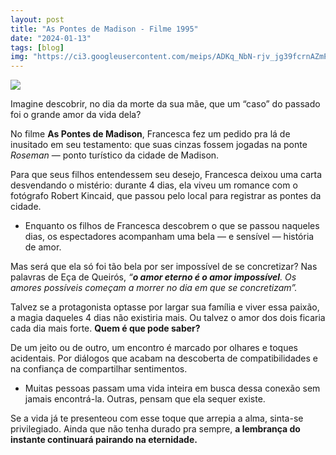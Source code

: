 ```yaml
---
layout: post
title: "As Pontes de Madison - Filme 1995"
date: "2024-01-13"
tags: [blog]
img: "https://ci3.googleusercontent.com/meips/ADKq_NbN-rjv_jg39fcrnAZmP9oJB9K-MaQg_T_0oSJcXvEcVD_nGI9ycsWRga46VgNI3wSyOZZjmfP6JyUgznVtTJqdhV-D0pLOrywkOKsdsEfYs1n7d0HKOl7gBFhJ8qtXTEmW_OFqOK7zSNYkPn7MU6iRDSM1C32Mz9vkFcrXCexIsc4jwUIwzVzycjnxcgRx1Z-SO8k5nGVRsbvpnLgOemPSYd3WESDlMtu7r6faVgdRdxqdTsdH4a_c33iT0teioWxK1tF6IIkt6EkbuONKmd0Df9pZ9OnhjFxeK9DVf_engtYw0cZqx85D2w=s0-d-e1-ft"
---
```


![](https://ci3.googleusercontent.com/meips/ADKq_NbN-rjv_jg39fcrnAZmP9oJB9K-MaQg_T_0oSJcXvEcVD_nGI9ycsWRga46VgNI3wSyOZZjmfP6JyUgznVtTJqdhV-D0pLOrywkOKsdsEfYs1n7d0HKOl7gBFhJ8qtXTEmW_OFqOK7zSNYkPn7MU6iRDSM1C32Mz9vkFcrXCexIsc4jwUIwzVzycjnxcgRx1Z-SO8k5nGVRsbvpnLgOemPSYd3WESDlMtu7r6faVgdRdxqdTsdH4a_c33iT0teioWxK1tF6IIkt6EkbuONKmd0Df9pZ9OnhjFxeK9DVf_engtYw0cZqx85D2w=s0-d-e1-ft)


Imagine descobrir, no dia da morte da sua mãe, que um “caso” do passado foi o grande amor da vida dela?

No filme  **As Pontes de Madison**, Francesca fez um pedido pra lá de inusitado em seu testamento: que suas cinzas fossem jogadas na ponte  _Roseman_  — ponto turístico da cidade de Madison.

Para que seus filhos entendessem seu desejo, Francesca deixou uma carta desvendando o mistério: durante 4 dias, ela viveu um romance com o fotógrafo Robert Kincaid, que passou pelo local para registrar as pontes da cidade.

-   Enquanto os filhos de Francesca descobrem o que se passou naqueles dias, os espectadores acompanham uma bela — e sensível — história de amor.
    

Mas será que ela só foi tão bela por ser impossível de se concretizar? Nas palavras de Eça de Queirós,  _“__**o amor eterno é o amor impossível**__. Os amores possíveis começam a morrer no dia em que se concretizam”._

Talvez se a protagonista optasse por largar sua família e viver essa paixão, a magia daqueles 4 dias não existiria mais. Ou talvez o amor dos dois ficaria cada dia mais forte.  **Quem é que pode saber?**

De um jeito ou de outro, um encontro é marcado por olhares e toques acidentais. Por diálogos que acabam na descoberta de compatibilidades e na confiança de compartilhar sentimentos.

-   Muitas pessoas passam uma vida inteira em busca dessa conexão sem jamais encontrá-la. Outras, pensam que ela sequer existe.
    

Se a vida já te presenteou com esse toque que arrepia a alma, sinta-se privilegiado. Ainda que não tenha durado pra sempre,  **a lembrança do instante continuará pairando na eternidade.**
